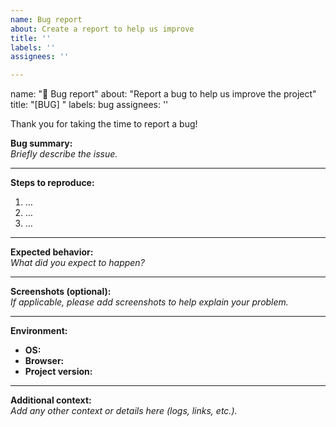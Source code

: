 ```yaml
---
name: Bug report
about: Create a report to help us improve
title: ''
labels: ''
assignees: ''

---
```


name: "🐞 Bug report"
about: "Report a bug to help us improve the project"
title: "[BUG] "
labels: bug
assignees: ''

Thank you for taking the time to report a bug!

**Bug summary:**  
_Briefly describe the issue._

---

**Steps to reproduce:**  
1. …
2. …
3. …

---

**Expected behavior:**  
_What did you expect to happen?_

---

**Screenshots (optional):**  
_If applicable, please add screenshots to help explain your problem._

---

**Environment:**  
- **OS:**  
- **Browser:**  
- **Project version:**  

---

**Additional context:**  
_Add any other context or details here (logs, links, etc.)._
